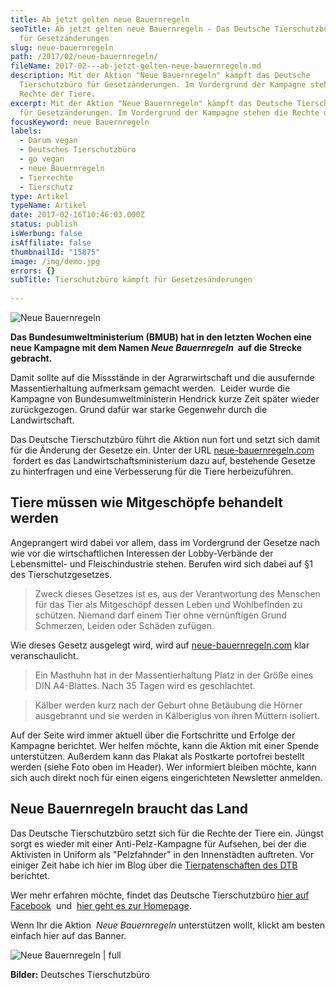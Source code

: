 ```yaml
---
title: Ab jetzt gelten neue Bauernregeln
seoTitle: Ab jetzt gelten neue Bauernregeln - Das Deutsche Tierschutzbüro kämpft
  für Gesetzänderungen
slug: neue-bauernregeln
path: /2017/02/neue-bauernregeln/
fileName: 2017-02---ab-jetzt-gelten-neue-bauernregeln.md
description: Mit der Aktion "Neue Bauernregeln" kämpft das Deutsche
  Tierschutzbüro für Gesetzänderungen. Im Vordergrund der Kampagne stehen die
  Rechte der Tiere.
excerpt: Mit der Aktion "Neue Bauernregeln" kämpft das Deutsche Tierschutzbüro
  für Gesetzänderungen. Im Vordergrund der Kampagne stehen die Rechte der Tiere.
focusKeyword: neue Bauernregeln
labels:
  - Darum vegan
  - Deutsches Tierschutzbüro
  - go vegan
  - neue Bauernregeln
  - Tierrechte
  - Tierschutz
type: Artikel
typeName: Artikel
date: 2017-02-16T10:46:03.000Z
status: publish
isWerbung: false
isAffiliate: false
thumbnailId: "15875"
image: /img/demo.jpg
errors: {}
subTitle: Tierschutzbüro kämpft für Gesetzesänderungen
  
---
```


![Neue Bauernregeln](http://cardamonchai.com/wp-content/uploads/2017/02/Deutsches-Tierschutzbüro-640x231.jpg)

**Das Bundesumweltministerium (BMUB) hat in den letzten Wochen eine neue
Kampagne mit dem Namen _Neue Bauernregeln_  auf die Strecke gebracht.**

Damit sollte auf die Missstände in der Agrarwirtschaft und die ausufernde
Massentierhaltung aufmerksam gemacht werden.  Leider wurde die Kampagne von
Bundesumweltministerin Hendrick kurze Zeit später wieder zurückgezogen. Grund
dafür war starke Gegenwehr durch die Landwirtschaft.

Das Deutsche Tierschutzbüro führt die Aktion nun fort und setzt sich damit für
die Änderung der Gesetze ein. Unter der URL
[neue-bauernregeln.com](http://neue-bauernregeln.com)  fordert es das
Landwirtschaftsministerium dazu auf, bestehende Gesetze zu hinterfragen und eine
Verbesserung für die Tiere herbeizuführen.

## Tiere müssen wie Mitgeschöpfe behandelt werden

Angeprangert wird dabei vor allem, dass im Vordergrund der Gesetze nach wie vor
die wirtschaftlichen Interessen der Lobby-Verbände der Lebensmittel- und
Fleischindustrie stehen. Berufen wird sich dabei auf §1 des Tierschutzgesetzes.

> Zweck dieses Gesetzes ist es, aus der Verantwortung des Menschen für das Tier
> als Mitgeschöpf dessen Leben und Wohlbefinden zu schützen. Niemand darf einem
> Tier ohne vernünftigen Grund Schmerzen, Leiden oder Schäden zufügen.

Wie dieses Gesetz ausgelegt wird, wird auf
[neue-bauernregeln.com](http://neue-bauernregeln.com) klar veranschaulicht.

> Ein Masthuhn hat in der Massentierhaltung Platz in der Größe eines DIN
> A4-Blattes. Nach 35 Tagen wird es geschlachtet.

> Kälber werden kurz nach der Geburt ohne Betäubung die Hörner ausgebrannt und
> sie werden in Kälberiglus von ihren Müttern isoliert.

Auf der Seite wird immer aktuell über die Fortschritte und Erfolge der Kampagne
berichtet. Wer helfen möchte, kann die Aktion mit einer Spende unterstützen.
Außerdem kann das Plakat als Postkarte portofrei bestellt werden (siehe Foto
oben im Header). Wer informiert bleiben möchte, kann sich auch direkt noch für
einen eigens eingerichteten Newsletter anmelden.

## Neue Bauernregeln braucht das Land

Das Deutsche Tierschutzbüro setzt sich für die Rechte der Tiere ein. Jüngst
sorgt es wieder mit einer Anti-Pelz-Kampagne für Aufsehen, bei der die
Aktivisten in Uniform als "Pelzfahnder" in den Innenstädten auftreten. Vor
einiger Zeit habe ich hier im Blog über die
[Tierpatenschaften des DTB](/2015/12/tierpatenschaft-verschenken-und-kochbuch-bekommen/)
berichtet.

Wer mehr erfahren möchte, findet das Deutsche Tierschutzbüro
[hier auf Facebook](https://www.facebook.com/Tierschutzbuero/?fref=ts)  und 
[hier geht es zur Homepage](https://www.tierschutzbuero.de/).

Wenn Ihr die Aktion  _Neue Bauernregeln_ unterstützen wollt, klickt am besten
einfach hier auf das Banner.

![Neue Bauernregeln | full](http://cardamonchai.com/wp-content/uploads/2017/02/steht-das-Schwein-auf-einem-Bein.jpg)

[](http://neue-bauernregeln.com/)

**Bilder:** Deutsches Tierschutzbüro

  